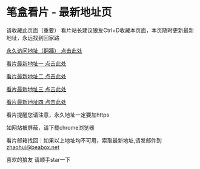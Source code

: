 # 笔盒看片 - 最新地址页

请收藏此页面（重要）
看片站长建议狼友Ctrl+D收藏本页面，本页随时更新最新地址，永远找到回家路

[永久访问地址（翻牆） 点击此处](https://beabox.net/)

[看片最新地址一 点击此处](https://bht1j1j4l8b5.shop)

[看片最新地址二 点击此处](https://bhe6j6k9o5k0.shop)

[看片最新地址三 点击此处](https://bhm9b8l3w3o5.shop)

[看片最新地址四 点击此处](https://bhg9l8b5a8g4.shop)

看片提醒您请注意，永久地址一定要加https

如网站被屏蔽，请下载chrome浏览器

看片邮箱找回：如果以上地址均不可用，索取最新地址,请发邮件到 zhaohui@beabox.net

喜欢的狼友 请顺手star一下